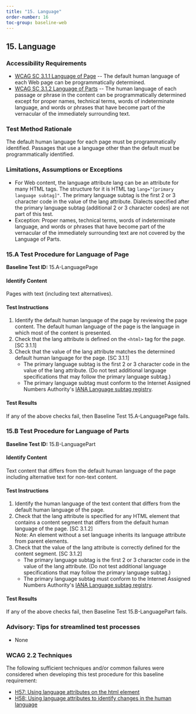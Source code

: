 ```yaml
---
title: "15. Language"
order-number: 16
toc-group: baseline-web
---
```

## 15. Language

### Accessibility Requirements

-   [WCAG SC 3.1.1 Language of Page](https://www.w3.org/WAI/WCAG22/Understanding/language-of-page) -- The default human language of each Web page can be programmatically determined.
-   [WCAG SC 3.1.2 Language of Parts](https://www.w3.org/WAI/WCAG22/Understanding/language-of-parts) -- The human language of each passage or phrase in the content can be programmatically determined except for proper names, technical terms, words of indeterminate language, and words or phrases that have become part of the vernacular of the immediately surrounding text.

### Test Method Rationale

The default human language for each page must be programmatically identified. Passages that use a language other than the default must be programmatically identified.

### Limitations, Assumptions or Exceptions

-   For Web content, the language attribute lang can be an attribute for many HTML tags. The structure for it is HTML tag `lang="[primary language subtag]"`. The primary language subtag is the first 2 or 3 character code in the value of the lang attribute. Dialects specified after the primary language subtag (additional 2 or 3 character codes) are not part of this test.
-   Exception: Proper names, technical terms, words of indeterminate language, and words or phrases that have become part of the vernacular of the immediately surrounding text are not covered by the Language of Parts.

### 15.A Test Procedure for Language of Page

**Baseline Test ID:** 15.A-LanguagePage
#### Identify Content
<p id="15aIC">Pages with text (including text alternatives).</p>

#### Test Instructions
<ol id="15aTI">
    <li id="15aTI-1">Identify the default human language of the page by reviewing the page content. The default human language of the page is the language in which most of the content is presented.</li>
    <li id="15aTI-2">Check that the lang attribute is defined on the <code>&lt;html&gt;</code> tag for the page. [SC 3.1.1]</li>
    <li id="15aTI-3">Check that the value of the lang attribute matches the determined default human language for the page. [SC 3.1.1]
    <ul>
        <li>The primary language subtag is the first 2 or 3 character code in the value of the lang attribute. (Do not test additional language specifications that may follow the primary language subtag.)</li>
        <li>The primary language subtag must conform to the Internet Assigned Numbers Authority's <a href="https://www.iana.org/assignments/language-subtag-registry" target="_blank" rel="noopener">IANA Language subtag registry</a>.</li>
    </ul></li>
</ol>

#### Test Results
<p id="15aTR">If any of the above checks fail, then Baseline Test 15.A-LanguagePage fails.</p>

### 15.B Test Procedure for Language of Parts

**Baseline Test ID:** 15.B-LanguagePart
#### Identify Content
<p id="15bIC">Text content that differs from the default human language of the page including alternative text for non-text content.</p>

#### Test Instructions
<ol id="15bTI">
    <li id="15bTI-1">Identify the human language of the text content that differs from the default human language of the page.</li>
    <li id="15bTI-2">Check that the lang attribute is specified for any HTML element that contains a content segment that differs from the default human language of the page. [SC 3.1.2]<br>
    Note: An element without a set language inherits its language attribute from parent elements.</li>
    <li id="15bTI-3">Check that the value of the lang attribute is correctly defined for the content segment. [SC 3.1.2]
        <ul>
            <li id="15bTI-3i">The primary language subtag is the first 2 or 3 character code in the value of the lang attribute. (Do not test additional language specifications that may follow the primary language subtag.)</li>
            <li id="15bTI-3ii">The primary language subtag must conform to the Internet Assigned Numbers Authority's <a href="https://www.iana.org/assignments/language-subtag-registry" target="_blank" rel="noopener">IANA Language subtag registry</a>.</li>
        </ul>
    </li>
</ol>

#### Test Results
<p id="15bTR">If any of the above checks fail, then Baseline Test 15.B-LanguagePart fails.</p>

### Advisory: Tips for streamlined test processes

- None

### WCAG 2.2 Techniques

The following sufficient techniques and/or common failures were considered when developing this test procedure for this baseline requirement:

-   [H57: Using language attributes on the html element](https://www.w3.org/WAI/WCAG22/Techniques/html/H57)
-   [H58: Using language attributes to identify changes in the human language](https://www.w3.org/WAI/WCAG22/Techniques/html/H58)
